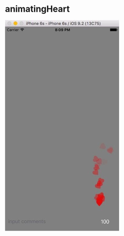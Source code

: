 # animatingHeart
![](https://github.com/ft512835/animatingHeart/blob/master/QQ%E5%9B%BE%E7%89%8720160312124511.jpg)
